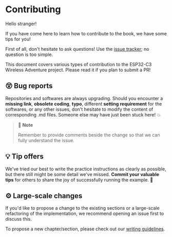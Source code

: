# Contributing

Hello stranger!

If you have come here to learn how to contribute to the book, we have some tips for you!

First of all, don't hesitate to ask questions! Use the [issue tracker](https://github.com/ZT-Pepite/esp32-c3-book-en/issues); no question is too simple.

This document covers various types of contribution to the ESP32-C3 Wireless Adventure project. Please read it if you plan to submit a PR!

## 😵 Bug reports

Repositories and softwares are always upgrading. Should you encounter a **missing link**, **obsolete coding**, **typo**, different **setting requirement** for the softwares, or any other issues, don't hesitate to modify the content of corresponding .md files. Someone else may have just been stuck here! 💥

> 📌 **Note**
>
> Remember to provide comments beside the change so that we can fully understand the issue.

## 💡 Tip offers

We've tried our best to write the practice instructions as clearly as possible, but there still might be some detail we've missed. **Commit your valuable tips** for others to share the joy of successfully running the example. 🎉

## ⚙️ Large-scale changes

If you'd like to propose a change to the existing sections or a large-scale refactoring of the implementation, we recommend opening an issue first to discuss this.

To propose a new chapter/section, please check out our [writing guidelines](WRITINGS.md).